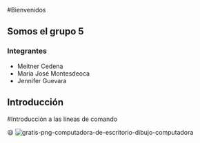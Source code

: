 #Bienvenidos
## Somos el grupo 5
### Integrantes
+ Meitner Cedena
+ Maria José Montesdeoca
+ Jennifer Guevara

## Introducción

#Introducción a las líneas de comando

:smiley:
![gratis-png-computadora-de-escritorio-dibujo-computadora](https://github.com/Jenni2699/omicas_G5/assets/163604449/f720fcc5-ba4a-43c3-aa2a-0267ba9a1a4e)
